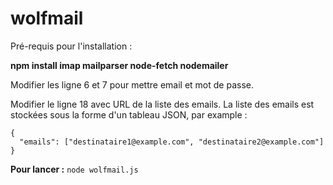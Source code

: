 # wolfmail

Pré-requis pour l'installation :

**npm install imap mailparser node-fetch nodemailer**

Modifier les ligne 6 et 7 pour mettre email et mot de passe.

Modifier le ligne 18 avec URL de la liste des emails.
La liste des emails est stockées sous la forme d'un tableau JSON, par example :
```
{
  "emails": ["destinataire1@example.com", "destinataire2@example.com"]
}
```

**Pour lancer :**
```node wolfmail.js```
